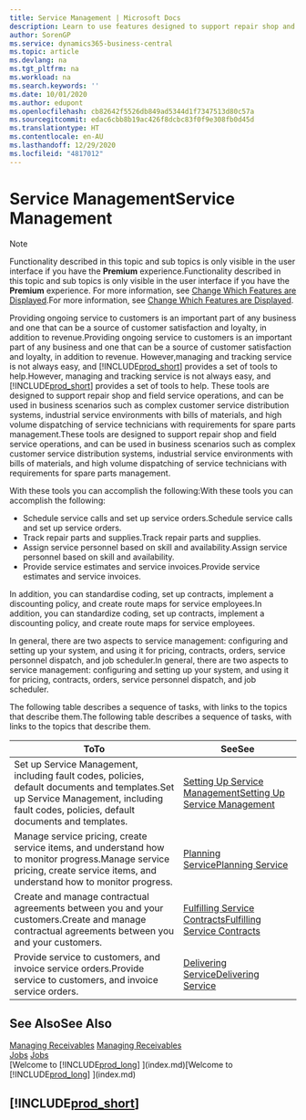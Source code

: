 ```yaml
---
title: Service Management | Microsoft Docs
description: Learn to use features designed to support repair shop and field service operations.
author: SorenGP
ms.service: dynamics365-business-central
ms.topic: article
ms.devlang: na
ms.tgt_pltfrm: na
ms.workload: na
ms.search.keywords: ''
ms.date: 10/01/2020
ms.author: edupont
ms.openlocfilehash: cb82642f5526db849ad5344d1f7347513d80c57a
ms.sourcegitcommit: edac6cbb8b19ac426f8dcbc83f0f9e308fb0d45d
ms.translationtype: HT
ms.contentlocale: en-AU
ms.lasthandoff: 12/29/2020
ms.locfileid: "4817012"
---
```

# <a name="service-management"></a><span data-ttu-id="7c49a-103">Service Management</span><span class="sxs-lookup"><span data-stu-id="7c49a-103">Service Management</span></span>
> [!NOTE]
> <span data-ttu-id="7c49a-104">Functionality described in this topic and sub topics is only visible in the user interface if you have the **Premium** experience.</span><span class="sxs-lookup"><span data-stu-id="7c49a-104">Functionality described in this topic and sub topics is only visible in the user interface if you have the **Premium** experience.</span></span> <span data-ttu-id="7c49a-105">For more information, see [Change Which Features are Displayed](ui-experiences.md).</span><span class="sxs-lookup"><span data-stu-id="7c49a-105">For more information, see [Change Which Features are Displayed](ui-experiences.md).</span></span>

<span data-ttu-id="7c49a-106">Providing ongoing service to customers is an important part of any business and one that can be a source of customer satisfaction and loyalty, in addition to revenue.</span><span class="sxs-lookup"><span data-stu-id="7c49a-106">Providing ongoing service to customers is an important part of any business and one that can be a source of customer satisfaction and loyalty, in addition to revenue.</span></span> <span data-ttu-id="7c49a-107">However,managing and tracking service is not always easy, and [!INCLUDE[prod_short](includes/prod_short.md)] provides a set of tools to help.</span><span class="sxs-lookup"><span data-stu-id="7c49a-107">However, managing and tracking service is not always easy, and [!INCLUDE[prod_short](includes/prod_short.md)] provides a set of tools to help.</span></span> <span data-ttu-id="7c49a-108">These tools are designed to support repair shop and field service operations, and can be used in business scenarios such as complex customer service distribution systems, industrial service environments with bills of materials, and high volume dispatching of service technicians with requirements for spare parts management.</span><span class="sxs-lookup"><span data-stu-id="7c49a-108">These tools are designed to support repair shop and field service operations, and can be used in business scenarios such as complex customer service distribution systems, industrial service environments with bills of materials, and high volume dispatching of service technicians with requirements for spare parts management.</span></span>  

 <span data-ttu-id="7c49a-109">With these tools you can accomplish the following:</span><span class="sxs-lookup"><span data-stu-id="7c49a-109">With these tools you can accomplish the following:</span></span>  

* <span data-ttu-id="7c49a-110">Schedule service calls and set up service orders.</span><span class="sxs-lookup"><span data-stu-id="7c49a-110">Schedule service calls and set up service orders.</span></span>  
* <span data-ttu-id="7c49a-111">Track repair parts and supplies.</span><span class="sxs-lookup"><span data-stu-id="7c49a-111">Track repair parts and supplies.</span></span>  
* <span data-ttu-id="7c49a-112">Assign service personnel based on skill and availability.</span><span class="sxs-lookup"><span data-stu-id="7c49a-112">Assign service personnel based on skill and availability.</span></span>  
* <span data-ttu-id="7c49a-113">Provide service estimates and service invoices.</span><span class="sxs-lookup"><span data-stu-id="7c49a-113">Provide service estimates and service invoices.</span></span>  

<span data-ttu-id="7c49a-114">In addition, you can standardise coding, set up contracts, implement a discounting policy, and create route maps for service employees.</span><span class="sxs-lookup"><span data-stu-id="7c49a-114">In addition, you can standardize coding, set up contracts, implement a discounting policy, and create route maps for service employees.</span></span>  

<span data-ttu-id="7c49a-115">In general, there are two aspects to service management: configuring and setting up your system, and using it for pricing, contracts, orders, service personnel dispatch, and job scheduler.</span><span class="sxs-lookup"><span data-stu-id="7c49a-115">In general, there are two aspects to service management: configuring and setting up your system, and using it for pricing, contracts, orders, service personnel dispatch, and job scheduler.</span></span>  

<span data-ttu-id="7c49a-116">The following table describes a sequence of tasks, with links to the topics that describe them.</span><span class="sxs-lookup"><span data-stu-id="7c49a-116">The following table describes a sequence of tasks, with links to the topics that describe them.</span></span>   

|<span data-ttu-id="7c49a-117">**To**</span><span class="sxs-lookup"><span data-stu-id="7c49a-117">**To**</span></span>|<span data-ttu-id="7c49a-118">**See**</span><span class="sxs-lookup"><span data-stu-id="7c49a-118">**See**</span></span>|  
|------------|-------------|  
|<span data-ttu-id="7c49a-119">Set up Service Management, including fault codes, policies, default documents and templates.</span><span class="sxs-lookup"><span data-stu-id="7c49a-119">Set up Service Management, including fault codes, policies, default documents and templates.</span></span>|[<span data-ttu-id="7c49a-120">Setting Up Service Management</span><span class="sxs-lookup"><span data-stu-id="7c49a-120">Setting Up Service Management</span></span>](service-setup-service.md)|  
|<span data-ttu-id="7c49a-121">Manage service pricing, create service items, and understand how to monitor progress.</span><span class="sxs-lookup"><span data-stu-id="7c49a-121">Manage service pricing, create service items, and understand how to monitor progress.</span></span>|[<span data-ttu-id="7c49a-122">Planning Service</span><span class="sxs-lookup"><span data-stu-id="7c49a-122">Planning Service</span></span>](service-plan-service.md)|  
|<span data-ttu-id="7c49a-123">Create and manage contractual agreements between you and your customers.</span><span class="sxs-lookup"><span data-stu-id="7c49a-123">Create and manage contractual agreements between you and your customers.</span></span>|[<span data-ttu-id="7c49a-124">Fulfilling Service Contracts</span><span class="sxs-lookup"><span data-stu-id="7c49a-124">Fulfilling Service Contracts</span></span>](service-fulfill-service-contracts.md)|  
|<span data-ttu-id="7c49a-125">Provide service to customers, and invoice service orders.</span><span class="sxs-lookup"><span data-stu-id="7c49a-125">Provide service to customers, and invoice service orders.</span></span>|[<span data-ttu-id="7c49a-126">Delivering Service</span><span class="sxs-lookup"><span data-stu-id="7c49a-126">Delivering Service</span></span>](service-deliver-service.md)|  

## <a name="see-also"></a><span data-ttu-id="7c49a-127">See Also</span><span class="sxs-lookup"><span data-stu-id="7c49a-127">See Also</span></span>  
<span data-ttu-id="7c49a-128">[Managing Receivables](receivables-manage-receivables.md) </span><span class="sxs-lookup"><span data-stu-id="7c49a-128">[Managing Receivables](receivables-manage-receivables.md) </span></span>  
<span data-ttu-id="7c49a-129">[Jobs](projects-how-create-jobs.md) </span><span class="sxs-lookup"><span data-stu-id="7c49a-129">[Jobs](projects-how-create-jobs.md) </span></span>  
<span data-ttu-id="7c49a-130">[Welcome to [!INCLUDE[prod_long](includes/prod_long.md)] ](index.md)</span><span class="sxs-lookup"><span data-stu-id="7c49a-130">[Welcome to [!INCLUDE[prod_long](includes/prod_long.md)] ](index.md)</span></span>

## [!INCLUDE[prod_short](includes/free_trial_md.md)]  
